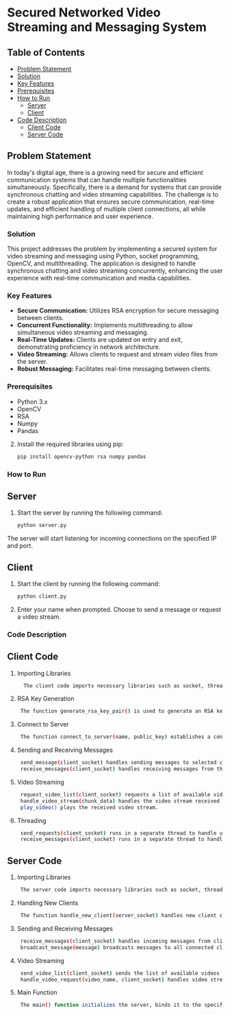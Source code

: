 # Secured Networked Video Streaming and Messaging System

## Table of Contents

- [Problem Statement](#problem-statement)
- [Solution](#solution)
- [Key Features](#key-features)
- [Prerequisites](#prerequisites)
- [How to Run](#how-to-run)
  - [Server](#server)
  - [Client](#client)
- [Code Description](#code-description)
  - [Client Code](#client-code)
  - [Server Code](#server-code)

## Problem Statement

In today's digital age, there is a growing need for secure and efficient communication systems that can handle multiple functionalities simultaneously. Specifically, there is a demand for systems that can provide synchronous chatting and video streaming capabilities. The challenge is to create a robust application that ensures secure communication, real-time updates, and efficient handling of multiple client connections, all while maintaining high performance and user experience.

### Solution

This project addresses the problem by implementing a secured system for video streaming and messaging using Python, socket programming, OpenCV, and multithreading. The application is designed to handle synchronous chatting and video streaming concurrently, enhancing the user experience with real-time communication and media capabilities.

### Key Features

- **Secure Communication:** Utilizes RSA encryption for secure messaging between clients.
- **Concurrent Functionality:** Implements multithreading to allow simultaneous video streaming and messaging.
- **Real-Time Updates:** Clients are updated on entry and exit, demonstrating proficiency in network architecture.
- **Video Streaming:** Allows clients to request and stream video files from the server.
- **Robust Messaging:** Facilitates real-time messaging between clients.

### Prerequisites

- Python 3.x
- OpenCV
- RSA
- Numpy
- Pandas

2. Install the required libraries using pip:
    ```bash
    pip install opencv-python rsa numpy pandas


### How to Run
## Server
1. Start the server by running the following command:
      ```bash
      python server.py
      
The server will start listening for incoming connections on the specified IP and port.

## Client
1. Start the client by running the following command:
      ```bash
      python client.py
      
2. Enter your name when prompted.
   Choose to send a message or request a video stream.

### Code Description
## Client Code
1. Importing Libraries
    ```bash
      The client code imports necessary libraries such as socket, threading, json, time, rsa, cv2, and numpy.
    
    
2. RSA Key Generation
   ```bash
    The function generate_rsa_key_pair() is used to generate an RSA key pair for encryption and decryption of messages.

3. Connect to Server
   ```bash
    The function connect_to_server(name, public_key) establishes a connection to the server and sends the client's name and public key.

4. Sending and Receiving Messages
   ```bash
    send_message(client_socket) handles sending messages to selected clients.
    receive_messages(client_socket) handles receiving messages from the server.
   
5. Video Streaming
   ```bash
    request_video_list(client_socket) requests a list of available videos from the server.
    handle_video_stream(chunk_data) handles the video stream received from the server.
    play_video() plays the received video stream.
   
6. Threading
   ```bash
    send_requests(client_socket) runs in a separate thread to handle user inputs for sending messages or requesting videos.
    receive_messages(client_socket) runs in a separate thread to handle incoming messages from the server.

## Server Code
1. Importing Libraries
     ```bash
      The server code imports necessary libraries such as socket, threading, json, os, time, and cv2.

2. Handling New Clients
     ```bash
      The function handle_new_client(server_socket) handles new client connections and starts a new thread for each client.

3. Sending and Receiving Messages
     ```bash
      receive_messages(client_socket) handles incoming messages from clients.
      broadcast_message(message) broadcasts messages to all connected clients.
     
4. Video Streaming
     ```bash
      send_video_list(client_socket) sends the list of available videos to clients.
      handle_video_request(video_name, client_socket) handles video streaming to the requesting client.
5. Main Function
     ```bash
      The main() function initializes the server, binds it to the specified IP and port, and starts listening for incoming connections.
